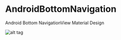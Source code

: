 # AndroidBottomNavigation
Android Bottom NavigationView Material Design

![alt tag](https://2.bp.blogspot.com/-h7t6GMZyB0g/WE-yY7hi2cI/AAAAAAAAD64/M67s13Lb9-IFK0GJSPYM1imrivW_LrIZACLcB/s600/Screenshot_1480579931.png "Bottom Navigation")

